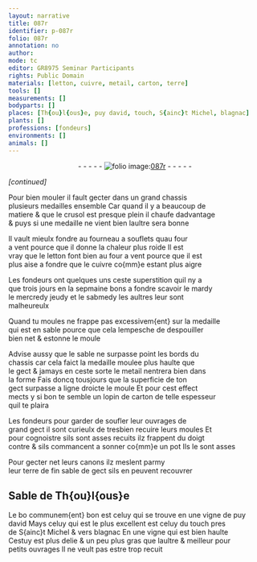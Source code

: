 ```yaml
---
layout: narrative
title: 087r
identifier: p-087r
folio: 087r
annotation: no
author:
mode: tc
editor: GR8975 Seminar Participants
rights: Public Domain
materials: [letton, cuivre, metail, carton, terre]
tools: []
measurements: []
bodyparts: []
places: [Th{ou}l{ous}e, puy david, touch, S{ainc}t Michel, blagnac]
plants: []
professions: [fondeurs]
environments: []
animals: []
---
```


<div class="folio" align="center">- - - - - <a href="http://gallica.bnf.fr/ark:/12148/btv1b10500001g/f179.image" target="_blank"><img src="https://cu-mkp.github.io/2017-workshop-edition/assets/photo-icon.png" alt="folio image: " style="display:inline-block; margin-bottom:-3px;"/>087r</a> - - - - - </div>  
 
*[continued]*
  
Pour bien mouler il fault gecter dans un grand chassis<br/> plusieurs medailles ensemble Car quand il y a beaucoup de<br/> matiere & que le crusol est presque plein il chaufe dadvantage<br/> & puys si une medaille ne vient bien laultre sera bonne
 
Il vault mieulx fondre au fourneau a souflets quau four<br/> a vent pource que il donne la chaleur plus roide Il est<br/> vray que le <span class="m">letton</span> font bien au four a vent pource que il est<br/> plus aise a fondre que le <span class="m">cuivre</span> co{mm}e estant plus aigre
 
Les <span class="pro">fondeurs</span> ont quelques uns ceste superstition quil ny a<br/> que trois jours en la sepmaine bons a fondre scavoir le mardy<br/> le <span class="del">mercredy</span> jeudy et le sabmedy les aultres leur sont<br/> malheureulx
 
Quand tu moules ne frappe pas excessivem{ent} sur la medaille<br/> qui est en sable pource que cela lempesche de despouiller<br/> bien net & estonne le moule
 
Advise aussy que le sable ne surpasse point les bords du<br/> chassis car cela faict la medaille moulee plus haulte que<br/> le gect & jamays en ceste sorte le <span class="m">metail</span> nentrera bien dans<br/> la forme Fais doncq tousjours que la superficie de ton<br/> gect <span class="add">sur</span>passe a ligne droicte le moule Et pour cest effect<br/> mects y si bon te semble un lopin de <span class="m">carton</span> de telle espesseur<br/> quil te plaira
 
Les <span class="pro">fondeurs</span> pour garder de soufler leur ouvrages de<br/> grand gect il sont curieulx de tresbien recuire leurs moules Et<br/> pour cognoistre sils sont asses recuits ilz frappent du doigt<br/> contre & sils commancent a sonner co{mm}e un pot Ils le sont asses 
 
Pour gecter net leurs canons ilz meslent parmy<br/> leur <span class="m">terre</span> de fin sable de gect sils en peuvent recouvrer
 
 
  

## Sable de <span class="pl">Th{ou}l{ous}e</span>

 
Le <span class="del">bo</span> communem{ent} bon est celuy qui se trouve en une vigne de <span class="pl">puy<br/> david</span> Mays celuy qui est le plus excellent est celuy du <span class="pl">touch</span> pres<br/> de <span class="pl">S{ainc}t Michel</span> & vers <span class="pl">blagnac</span> En une vigne qui est bien haulte<br/> Cestuy est plus delie & un peu plus gras que laultre & meilleur pour<br/> petits ouvrages Il ne veult pas estre trop recuit
 
